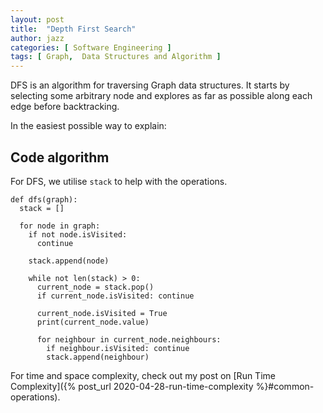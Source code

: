 ```yaml
---
layout: post
title:  "Depth First Search"
author: jazz
categories: [ Software Engineering ]
tags: [ Graph,  Data Structures and Algorithm ]
---
```


DFS is an algorithm for traversing Graph data structures. It starts by selecting some arbitrary node and explores as far as possible along each edge before backtracking.

In the easiest possible way to explain:

<canvas id="dfs" class="code-aid"></canvas>

## Code algorithm

For DFS, we utilise `stack` to help with the operations.

```py3
def dfs(graph):
  stack = []

  for node in graph:
    if not node.isVisited:
      continue

    stack.append(node)

    while not len(stack) > 0:
      current_node = stack.pop()
      if current_node.isVisited: continue

      current_node.isVisited = True
      print(current_node.value)

      for neighbour in current_node.neighbours:
        if neighbour.isVisited: continue
        stack.append(neighbour)
```

For time and space complexity, check out my post on [Run Time Complexity]({% post_url 2020-04-28-run-time-complexity %}#common-operations).
